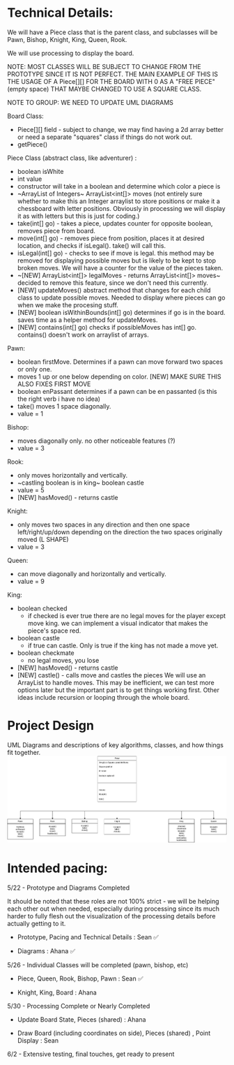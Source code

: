
# Technical Details:

We will have a Piece class that is the parent class, and subclasses will be Pawn, Bishop, Knight, King, Queen, Rook.

We will use processing to display the board.

NOTE: MOST CLASSES WILL BE SUBJECT TO CHANGE FROM THE PROTOTYPE SINCE IT IS NOT PERFECT. THE MAIN EXAMPLE OF THIS IS THE USAGE OF A Piece[][] FOR THE BOARD WITH 0 AS A "FREE PIECE" (empty space) THAT MAYBE CHANGED TO USE A SQUARE CLASS.

NOTE TO GROUP: WE NEED TO UPDATE UML DIAGRAMS

Board Class:

- Piece[][] field - subject to change, we may find having a 2d array better or need a separate "squares" class if things do not work out.
- getPiece()

Piece Class (abstract class, like adventurer) :
- boolean isWhite
- int value
- constructor will take in a boolean and determine which color a piece is
- ~ArrayList of Integers~ ArrayList<int[]> moves (not entirely sure whether to make this an Integer arraylist to store positions or make it a chessboard with letter positions. Obviously in processing we will display it as with letters but this is just for coding.)
- take(int[] go) - takes a piece, updates counter for opposite boolean, removes piece from board.
- move(int[] go) - removes piece from position, places it at desired location, and checks if isLegal(). take() will call this.   
- isLegal(int[] go) - checks to see if move is legal. this method may be removed for displaying possible moves but is likely to be kept to stop broken moves.
We will have a counter for the value of the pieces taken.
- ~[NEW] ArrayList<int[]> legalMoves - returns ArrayList<int[]> moves~ decided to remove this feature, since we don't need this currently.
- [NEW] updateMoves() abstract method that changes for each child class to update possible moves. Needed to display where pieces can go when we make the procesing stuff.
- [NEW] boolean isWithinBounds(int[] go) determines if go is in the board. saves time as a helper method for updateMoves.
- [NEW] contains(int[] go) checks if possibleMoves has int[] go. contains() doesn't work on arraylist of arrays.

Pawn:
- boolean firstMove. Determines if a pawn can move forward two spaces or only one.
- moves 1 up or one below depending on color. [NEW] MAKE SURE THIS ALSO FIXES FIRST MOVE
- boolean enPassant determines if a pawn can be en passanted (is this the right verb i have no idea)
- take() moves 1 space diagonally.
- value = 1

Bishop:
- moves diagonally only. no other noticeable features (?)
- value = 3

Rook:
- only moves horizontally and vertically.
- ~castling boolean is in king~ boolean castle
- value = 5
- [NEW] hasMoved() - returns castle

Knight:
- only moves two spaces in any direction and then one space left/right/up/down depending on the direction the two spaces originally moved (L SHAPE)
- value = 3

Queen:
- can move diagonally and horizontally and vertically.
- value = 9

King:
- boolean checked
	- if checked is ever true there are no legal moves for the player except move king. we can implement a visual indicator that makes the piece's space red.
- boolean castle
	- if true can castle. Only is true if the king has not made a move yet.
- boolean checkmate
	- no legal moves, you lose
- [NEW] hasMoved() - returns castle
- [NEW] castle() - calls move and castles the pieces
We will use an ArrayList to handle moves. This may be inefficient, we can test more options later but the important part is to get things working first. Other ideas include recursion or looping through the whole board.


# Project Design

UML Diagrams and descriptions of key algorithms, classes, and how things fit together.
![UML Diagram](ChessGame.drawio.png)


# Intended pacing:

5/22 - Prototype and Diagrams Completed

It should be noted that these roles are not 100% strict - we will be helping each other out when needed, especially during processing since its much harder to fully flesh out the visualization of the processing details before actually getting to it.

- Prototype, Pacing and Technical Details : Sean :white_check_mark:

- Diagrams : Ahana :white_check_mark:

5/26 - Individual Classes will be completed (pawn, bishop, etc)

- Piece, Queen, Rook, Bishop, Pawn : Sean :white_check_mark:

- Knight, King, Board : Ahana

5/30 - Processing Complete or Nearly Completed

- Update Board State, Pieces (shared) : Ahana

- Draw Board (including coordinates on side), Pieces (shared) , Point Display : Sean

6/2 - Extensive testing, final touches, get ready to present
